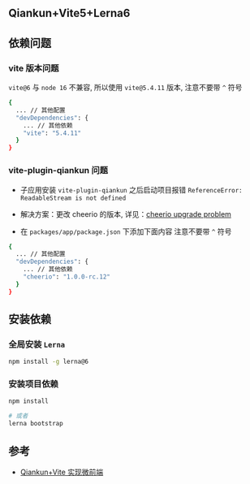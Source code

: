 ## Qiankun+Vite5+Lerna6

## 依赖问题

### vite 版本问题

`vite@6` 与 `node 16` 不兼容, 所以使用 `vite@5.4.11` 版本, 注意不要带 `^` 符号

```bash
{
  ... // 其他配置
  "devDependencies": {
    ... // 其他依赖
    "vite": "5.4.11"
  }
}
```

### vite-plugin-qiankun 问题

- 子应用安装 `vite-plugin-qiankun` 之后启动项目报错 `ReferenceError: ReadableStream is not defined`

- 解决方案：更改 cheerio 的版本, 详见：[cheerio upgrade problem](https://github.com/cheeriojs/cheerio/issues/3993#issuecomment-2283505868)

- 在 `packages/app/package.json` 下添加下面内容 注意不要带 `^` 符号

```bash
{
  ... // 其他配置
  "devDependencies": {
    ... // 其他依赖
    "cheerio": "1.0.0-rc.12"
  }
}
```

## 安装依赖

### 全局安装 `Lerna`

```bash
npm install -g lerna@6
```

### 安装项目依赖

```bash
npm install

# 或者
lerna bootstrap
```

## 参考

- [Qiankun+Vite 实现微前端](https://zxiaosi.com/archives/e1569209.html)
